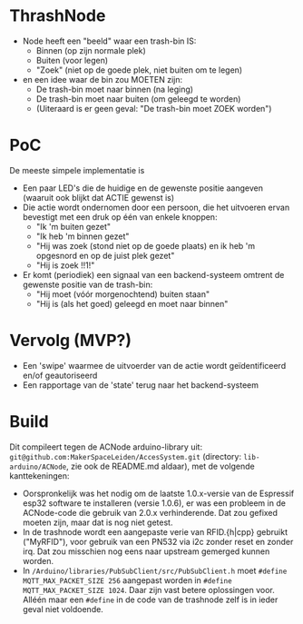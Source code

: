ThrashNode
==========

- Node heeft een "beeld" waar een trash-bin IS:
  - Binnen (op zijn normale plek)
  - Buiten (voor legen)
  - "Zoek" (niet op de goede plek, niet buiten om te legen)
- en een idee waar de bin zou MOETEN zijn:
  - De trash-bin moet naar binnen (na leging)
  - De trash-bin moet naar buiten (om geleegd te worden)
  - (Uiteraard is er geen geval: "De trash-bin moet ZOEK worden")
  
PoC
===

De meeste simpele implementatie is 
- Een paar LED's die de huidige en de gewenste positie aangeven (waaruit ook blijkt dat ACTIE gewenst is)
- Die actie wordt ondernomen door een persoon, die het uitvoeren ervan bevestigt met een druk op één van enkele knoppen:
  - "Ik 'm buiten gezet"
  - "Ik heb 'm binnen gezet"
  - "Hij was zoek (stond niet op de goede plaats) en ik heb 'm opgesnord en op de juist plek gezet"
  - "Hij is zoek !!1!"
- Er komt (periodiek) een signaal van een backend-systeem omtrent de gewenste positie van de trash-bin:
  - "Hij moet (vóór morgenochtend) buiten staan"
  - "Hij is (als het goed) geleegd en moet naar binnen"

Vervolg (MVP?)
==============
- Een 'swipe' waarmee de uitvoerder van de actie wordt geïdentificeerd en/of geautoriseerd
- Een rapportage van de 'state' terug naar het backend-systeem

Build
=====

Dit compileert tegen de ACNode arduino-library uit: ```git@github.com:MakerSpaceLeiden/AccesSystem.git``` (directory: ```lib-arduino/ACNode```, zie ook de README.md aldaar), met de volgende kanttekeningen:

- Oorspronkelijk was het nodig om de laatste 1.0.x-versie van de Espressif esp32 software te installeren (versie 1.0.6), er was een probleem in de ACNode-code die gebruik van 2.0.x verhinderende. Dat zou gefixed moeten zijn, maar dat is nog niet getest.
- In de trashnode wordt een aangepaste verie van RFID.{h|cpp} gebruikt ("MyRFID"), voor gebruik van een PN532 via i2c zonder reset en zonder irq. Dat zou misschien nog eens naar upstream gemerged kunnen worden.
- In ```/Arduino/libraries/PubSubClient/src/PubSubClient.h``` moet ```#define MQTT_MAX_PACKET_SIZE 256``` aangepast worden in ```#define MQTT_MAX_PACKET_SIZE 1024```. Daar zijn vast betere oplossingen voor. Alléén maar een ```#define``` in de code van de trashnode zelf is in ieder geval niet voldoende.


